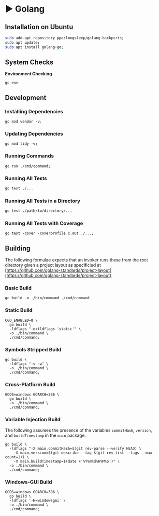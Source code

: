 # ▶️ Golang

## Installation on Ubuntu

```bash
sudo add-apt-repository ppa:longsleep/golang-backports;
sudo apt update;
sudo apt install golang-go;
```

## System Checks

**Environment Checking**

```
go env
```

## Development

### **Installing Dependencies**

```
go mod vendor -v;
```

### **Updating Dependencies**

```
go mod tidy -v;
```

### **Running Commands**

```
go run ./cmd/command;
```

### **Running All Tests**

```bash
go test ./...
```

### **Running All Tests in a Directory**

```bash
go test ./path/to/directory/...
```

### **Running All Tests with Coverage**

```
go test -cover -coverprofile c.out ./...;
```

## Building

The following formulae expects that an invoker runs these from the root directory given a project layout as specificied at [https://github.com/golang-standards/project-layout](https://github.com/golang-standards/project-layout).

### **Basic Build**

```
go build -o ./bin/command ./cmd/command
```

### **Static Build**

```
CGO_ENABLED=0 \
  go build \
  -ldflags "-extldflags 'static'" \
  -o ./bin/command \
  ./cmd/command;
```

### **Symbols Stripped Build**

```
go build \
  -ldflags "-s -w" \
  -o ./bin/command \
  ./cmd/command;
```

### **Cross-Platform Build**

```
GOOS=windows GOARCH=386 \
  go build \
  -o ./bin/command \
  ./cmd/command;
```

### **Variable Injection Build**

The following assumes the presence of the variables `commitHash`, `version`, and `buildTimestamp` in the `main` package:

```
go build \
  -ldflags "-X main.commitHash=$(git rev-parse --verify HEAD) \
    -X main.version=$(git describe --tag $(git rev-list --tags --max-count=1)) \
    -X main.buildTimestamp=$(date +'%Y%m%d%H%M%S')" \
  -o ./bin/command \
  ./cmd/command;
```

### **Windows-GUI Build**

```
GOOS=windows GOARCH=386 \
  go build \
  -ldflags '-H=windowsgui' \
  -o ./bin/command \
  ./cmd/command;
```
